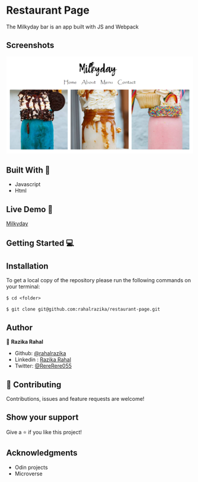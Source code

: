 # Restaurant Page

The Milkyday bar is an app built with JS and Webpack 

## Screenshots
![Home Page](src/images/screenshot.png)




## Built With 🔨
- Javascript
- Html


## Live Demo 🚀
[Milkyday](https://rahalrazika.github.io/restaurant-page/)

## Getting Started 💻

## Installation

To get a local copy of the repository please run the following commands on your terminal:

```
$ cd <folder>
```

```
$ git clone git@github.com:rahalrazika/restaurant-page.git
```


## Author


👤 **Razika Rahal**

- Github: [@rahalrazika](https://github.com/rahalrazika)
- Linkedin : [Razika Rahal](https://www.linkedin.com/in/razika-rahal-85539bbb/)
- Twitter: [@RereRere055](https://twitter.com/RereRere055)


## 🤝 Contributing

Contributions, issues and feature requests are welcome!

## Show your support

Give a ⭐️ if you like this project!

## Acknowledgments

-  Odin projects
-  Microverse
